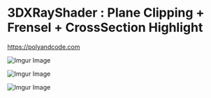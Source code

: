 # 3DXRayShader : Plane Clipping + Frensel + CrossSection Highlight

https://polyandcode.com

![Imgur Image](https://i.imgur.com/cQWCtgZ.gif)

![Imgur Image](https://i.imgur.com/M3Y2CZb.gif)

![Imgur Image](https://i.imgur.com/igRyxwM.gif)
